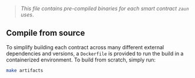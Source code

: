 > _This file contains pre-compiled binaries for each smart contract `zaun` uses_.

## Compile from source

To simplify building each contract across many different external dependencies
and versions, a `Dockerfile` is provided to run the build in a containerized
environment. To build from scratch, simply run:

```bash
make artifacts
```
